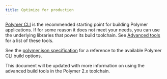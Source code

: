 ```yaml
---
title: Optimize for production
---
```


<!-- toc -->

[Polymer CLI](polymer-cli) is the recommended starting point for building
Polymer applications. If for some reason it does not meet your needs, you
can use the underlying libraries that power its build toolchain. See
[Advanced tools](advanced#build) for a list of these tools.

See the [polymer.json specification](polymer-json) for a reference to the available Polymer CLI
build options.

This document will be updated with more information on using the advanced build tools in the
Polymer 2.x toolchain.